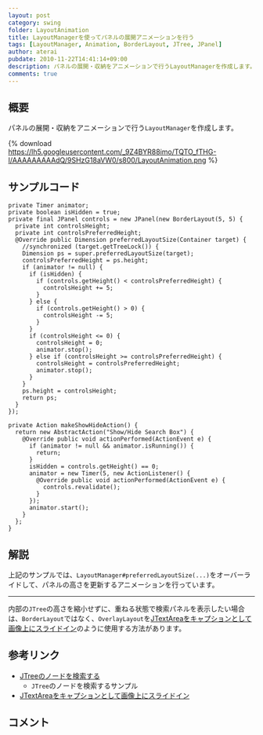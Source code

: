```yaml
---
layout: post
category: swing
folder: LayoutAnimation
title: LayoutManagerを使ってパネルの展開アニメーションを行う
tags: [LayoutManager, Animation, BorderLayout, JTree, JPanel]
author: aterai
pubdate: 2010-11-22T14:41:14+09:00
description: パネルの展開・収納をアニメーションで行うLayoutManagerを作成します。
comments: true
---
```

## 概要
パネルの展開・収納をアニメーションで行う`LayoutManager`を作成します。

{% download https://lh5.googleusercontent.com/_9Z4BYR88imo/TQTO_fTHG-I/AAAAAAAAAdQ/9SHzG18aVW0/s800/LayoutAnimation.png %}

## サンプルコード
<pre class="prettyprint"><code>private Timer animator;
private boolean isHidden = true;
private final JPanel controls = new JPanel(new BorderLayout(5, 5) {
  private int controlsHeight;
  private int controlsPreferredHeight;
  @Override public Dimension preferredLayoutSize(Container target) {
    //synchronized (target.getTreeLock()) {
    Dimension ps = super.preferredLayoutSize(target);
    controlsPreferredHeight = ps.height;
    if (animator != null) {
      if (isHidden) {
        if (controls.getHeight() &lt; controlsPreferredHeight) {
          controlsHeight += 5;
        }
      } else {
        if (controls.getHeight() &gt; 0) {
          controlsHeight -= 5;
        }
      }
      if (controlsHeight &lt;= 0) {
        controlsHeight = 0;
        animator.stop();
      } else if (controlsHeight &gt;= controlsPreferredHeight) {
        controlsHeight = controlsPreferredHeight;
        animator.stop();
      }
    }
    ps.height = controlsHeight;
    return ps;
  }
});

private Action makeShowHideAction() {
  return new AbstractAction("Show/Hide Search Box") {
    @Override public void actionPerformed(ActionEvent e) {
      if (animator != null &amp;&amp; animator.isRunning()) {
        return;
      }
      isHidden = controls.getHeight() == 0;
      animator = new Timer(5, new ActionListener() {
        @Override public void actionPerformed(ActionEvent e) {
          controls.revalidate();
        }
      });
      animator.start();
    }
  };
}
</code></pre>

## 解説
上記のサンプルでは、`LayoutManager#preferredLayoutSize(...)`をオーバーライドして、パネルの高さを更新するアニメーションを行っています。

- - - -
内部の`JTree`の高さを縮小せずに、重ねる状態で検索パネルを表示したい場合は、`BorderLayout`ではなく、`OverlayLayout`を[JTextAreaをキャプションとして画像上にスライドイン](http://ateraimemo.com/Swing/EaseInOut.html)のように使用する方法があります。

## 参考リンク
- [JTreeのノードを検索する](http://ateraimemo.com/Swing/SearchBox.html)
    - `JTree`のノードを検索するサンプル
- [JTextAreaをキャプションとして画像上にスライドイン](http://ateraimemo.com/Swing/EaseInOut.html)

<!-- dummy comment line for breaking list -->

## コメント
